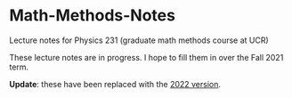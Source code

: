 # Math-Methods-Notes
Lecture notes for Physics 231 (graduate math methods course at UCR)

These lecture notes are in progress. I hope to fill them in over the Fall 2021 term.

**Update**: these have been replaced with the [2022 version](https://github.com/fliptanedo/Math-Methods-Notes-2022).
